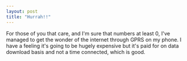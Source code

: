 ```yaml
---
layout: post
title: "Hurrah!!"
---
```

For those of you that care, and I'm sure that numbers at least 0, I've managed
to get the wonder of the internet through GPRS on my phone. I have a feeling
it's going to be hugely expensive but it's paid for on data download basis and
not a time connected, which is good.

